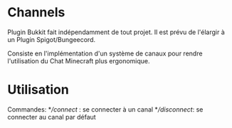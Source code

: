 # Channels
Plugin Bukkit fait indépendamment de tout projet. Il est prévu de l'élargir à un Plugin Spigot/Bungeecord.

Consiste en l'implémentation d'un système de canaux pour rendre l'utilisation du Chat Minecraft plus ergonomique.

# Utilisation
Commandes:
*_/connect <channel>_: se connecter à un canal
*_/disconnect_: se connecter au canal par défaut
